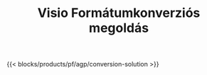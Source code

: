 ﻿---
title: Visio Formátumkonverziós megoldás 
weight: 7730
url: /hu/conversion
limit: 
description: API-k és ingyenes alkalmazások a VSDX, VSX, VTX, VDX, VSSX, VSTX, VSDM, VSSM és VSTM fájlformátumok konvertálására
---
{{< blocks/products/pf/agp/conversion-solution >}} 